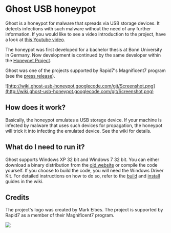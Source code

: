 # Ghost USB honeypot #

Ghost is a honeypot for malware that spreads via USB storage devices. It detects infections with such malware without the need of any further information. If you would like to see a video introduction to the project, have a look at [this Youtube video](http://www.youtube.com/watch?v=9G9oo3b9qR4).

The honeypot was first developed for a bachelor thesis at Bonn University in Germany. Now development is continued by the same developer within the [Honeynet Project](https://honeynet.org/).

Ghost was one of the projects supported by Rapid7's Magnificent7 program (see the [press release](http://www.rapid7.com/news-events/press-releases/2012/2012-second-round-magnificent7-program.jsp)).

![http://wiki.ghost-usb-honeypot.googlecode.com/git/Screenshot.png](http://wiki.ghost-usb-honeypot.googlecode.com/git/Screenshot.png)

## How does it work? ##

Basically, the honeypot emulates a USB storage device. If your machine is infected by malware that uses such devices for propagation, the honeypot will trick it into infecting the emulated device. See the wiki for details.

## What do I need to run it? ##

Ghost supports Windows XP 32 bit and Windows 7 32 bit. You can either download a binary distribution from the [old website](https://code.google.com/p/ghost-usb-honeypot/downloads/list) or compile the code yourself. If you choose to build the code, you will need the Windows Driver Kit. For detailed instructions on how to do so, refer to the [build](wiki/BuildGuide) and [install](wiki/InstallGuide) guides in the wiki.

## Credits ##

The project's logo was created by Mark Eibes. The project is supported by Rapid7 as a member of their Magnificent7 program.

[![](http://wiki.ghost-usb-honeypot.googlecode.com/git/powered-by-rapid7.png)](https://community.rapid7.com/community/open_source/magnificent7)
